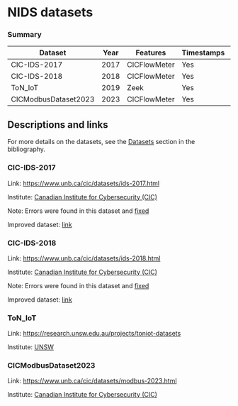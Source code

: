 # NIDS datasets

### Summary

| Dataset                | Year | Features      | Timestamps | PCAP |
| ---------------------- | ---- | ------------- | ---------- | ---- |
| CIC-IDS-2017           | 2017 | CICFlowMeter  | Yes        | Yes  |
| CIC-IDS-2018           | 2018 | CICFlowMeter  | Yes        | Yes  |
| ToN_IoT                | 2019 | Zeek          | Yes        | Yes  |
| CICModbusDataset2023   | 2023 | CICFlowMeter  | Yes        | Yes  |


## Descriptions and links

For more details on the datasets, see the [Datasets](bibliography/Datasets/) section in the bibliography.

### CIC-IDS-2017

Link: https://www.unb.ca/cic/datasets/ids-2017.html

Institute: [Canadian Institute for Cybersecurity (CIC)](https://www.unb.ca/cic/)

Note: Errors were found in this dataset and [fixed](https://intrusion-detection.distrinet-research.be/CNS2022/index.html)

Improved dataset: [link](https://intrusion-detection.distrinet-research.be/CNS2022/CICIDS2017.html) 

### CIC-IDS-2018

Link: https://www.unb.ca/cic/datasets/ids-2018.html

Institute: [Canadian Institute for Cybersecurity (CIC)](https://www.unb.ca/cic/)

Note: Errors were found in this dataset and [fixed](https://intrusion-detection.distrinet-research.be/CNS2022/index.html)

Improved dataset: [link](https://intrusion-detection.distrinet-research.be/CNS2022/CSECICIDS2018.html)


### ToN_IoT

Link: https://research.unsw.edu.au/projects/toniot-datasets

Institute: [UNSW](https://www.unsw.edu.au/)

### CICModbusDataset2023

Link: https://www.unb.ca/cic/datasets/modbus-2023.html

Institute: [Canadian Institute for Cybersecurity (CIC)](https://www.unb.ca/cic/)